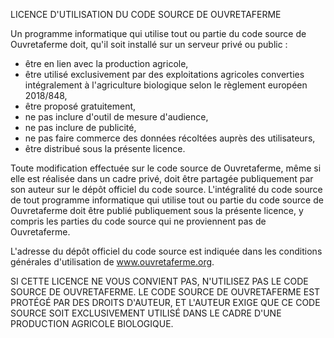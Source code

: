 LICENCE D'UTILISATION DU CODE SOURCE DE OUVRETAFERME

Un programme informatique qui utilise tout ou partie du code source de Ouvretaferme doit, qu'il soit installé sur un serveur privé ou public :
- être en lien avec la production agricole,
- être utilisé exclusivement par des exploitations agricoles converties intégralement à l'agriculture biologique selon le règlement européen 2018/848,
- être proposé gratuitement,
- ne pas inclure d'outil de mesure d'audience,
- ne pas inclure de publicité,
- ne pas faire commerce des données récoltées auprès des utilisateurs,
- être distribué sous la présente licence.

Toute modification effectuée sur le code source de Ouvretaferme, même si elle est réalisée dans un cadre privé, doit être partagée publiquement par son auteur sur le dépôt officiel du code source.
L'intégralité du code source de tout programme informatique qui utilise tout ou partie du code source de Ouvretaferme doit être publié publiquement sous la présente licence, y compris les parties du code source qui ne proviennent pas de Ouvretaferme.

L'adresse du dépôt officiel du code source est indiquée dans les conditions générales d'utilisation de www.ouvretaferme.org.

SI CETTE LICENCE NE VOUS CONVIENT PAS, N'UTILISEZ PAS LE CODE SOURCE DE OUVRETAFERME.
LE CODE SOURCE DE OUVRETAFERME EST PROTÉGÉ PAR DES DROITS D'AUTEUR, ET L'AUTEUR EXIGE QUE CE CODE SOURCE SOIT EXCLUSIVEMENT UTILISÉ DANS LE CADRE D'UNE PRODUCTION AGRICOLE BIOLOGIQUE.
